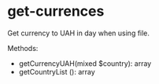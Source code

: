 # get-currences
Get currency to UAH in day when using file.

Methods:
- getCurrencyUAH(mixed $country): array
- getCountryList (): array